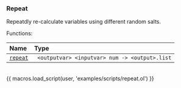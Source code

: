 ### Repeat

Repeatdly re-calculate variables using different random salts.


Functions:

| Name | Type |
| :--- | :--- |
| <a href="javascript:;" onclick="help_and_scripts('repeat')">`repeat`</a> | ` <outputvar> <inputvar> num -> <output>.list` |

<br/>
{{ macros.load_script(user, 'examples/scripts/repeat.ol') }}
